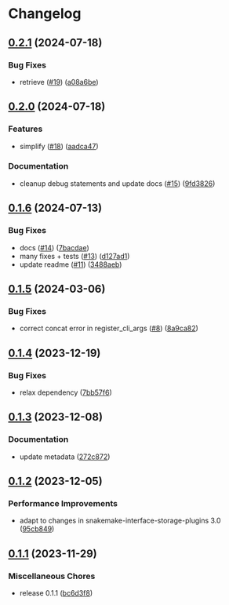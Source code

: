 # Changelog

## [0.2.1](https://github.com/snakemake/snakemake-storage-plugin-azure/compare/v0.2.0...v0.2.1) (2024-07-18)


### Bug Fixes

* retrieve ([#19](https://github.com/snakemake/snakemake-storage-plugin-azure/issues/19)) ([a08a6be](https://github.com/snakemake/snakemake-storage-plugin-azure/commit/a08a6be114abc55175a9dfd3fafd8683dbb5301e))

## [0.2.0](https://github.com/snakemake/snakemake-storage-plugin-azure/compare/v0.1.6...v0.2.0) (2024-07-18)


### Features

* simplify ([#18](https://github.com/snakemake/snakemake-storage-plugin-azure/issues/18)) ([aadca47](https://github.com/snakemake/snakemake-storage-plugin-azure/commit/aadca47e2b2fe8cce01bb43889ca2ed77ef19cf6))


### Documentation

* cleanup debug statements and update docs ([#15](https://github.com/snakemake/snakemake-storage-plugin-azure/issues/15)) ([9fd3826](https://github.com/snakemake/snakemake-storage-plugin-azure/commit/9fd38264762daaa08a1e5f5266258c77f01d51b5))

## [0.1.6](https://github.com/snakemake/snakemake-storage-plugin-azure/compare/v0.1.5...v0.1.6) (2024-07-13)


### Bug Fixes

* docs ([#14](https://github.com/snakemake/snakemake-storage-plugin-azure/issues/14)) ([7bacdae](https://github.com/snakemake/snakemake-storage-plugin-azure/commit/7bacdaeb227c02b4bb4a61720d5f73dc1037323b))
* many fixes + tests ([#13](https://github.com/snakemake/snakemake-storage-plugin-azure/issues/13)) ([d127ad1](https://github.com/snakemake/snakemake-storage-plugin-azure/commit/d127ad178caf68ba17824362d2e4702ffd632561))
* update readme ([#11](https://github.com/snakemake/snakemake-storage-plugin-azure/issues/11)) ([3488aeb](https://github.com/snakemake/snakemake-storage-plugin-azure/commit/3488aeb609780d11ed898155a1bfc6c992e5f725))

## [0.1.5](https://github.com/snakemake/snakemake-storage-plugin-azure/compare/v0.1.4...v0.1.5) (2024-03-06)


### Bug Fixes

* correct concat error in register_cli_args ([#8](https://github.com/snakemake/snakemake-storage-plugin-azure/issues/8)) ([8a9ca82](https://github.com/snakemake/snakemake-storage-plugin-azure/commit/8a9ca82b14d333a1ade13bb0659de27e5d139dd3))

## [0.1.4](https://github.com/snakemake/snakemake-storage-plugin-azure/compare/v0.1.3...v0.1.4) (2023-12-19)


### Bug Fixes

* relax dependency ([7bb57f6](https://github.com/snakemake/snakemake-storage-plugin-azure/commit/7bb57f65f727d97b647e42123c48a8bb4248852f))

## [0.1.3](https://github.com/snakemake/snakemake-storage-plugin-azure/compare/v0.1.2...v0.1.3) (2023-12-08)


### Documentation

* update metadata ([272c872](https://github.com/snakemake/snakemake-storage-plugin-azure/commit/272c872eca2f6374e2ea9d34f2ad1483206c3dea))

## [0.1.2](https://github.com/snakemake/snakemake-storage-plugin-azure/compare/v0.1.1...v0.1.2) (2023-12-05)


### Performance Improvements

* adapt to changes in snakemake-interface-storage-plugins 3.0 ([95cb849](https://github.com/snakemake/snakemake-storage-plugin-azure/commit/95cb8497d73c2a343a88b1b07145d6dd71b565fa))

## [0.1.1](https://github.com/snakemake/snakemake-storage-plugin-azure/compare/v0.1.0...v0.1.1) (2023-11-29)


### Miscellaneous Chores

* release 0.1.1 ([bc6d3f8](https://github.com/snakemake/snakemake-storage-plugin-azure/commit/bc6d3f8293a3cd28f35481245249179395ec8714))
